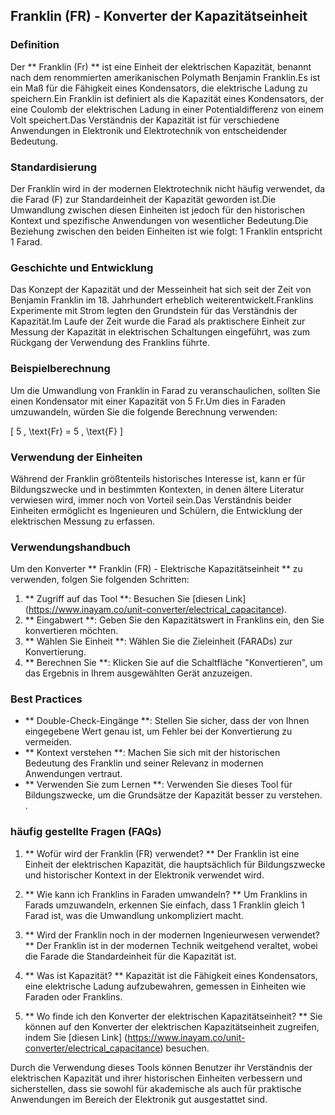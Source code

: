 ## Franklin (FR) - Konverter der Kapazitätseinheit

### Definition
Der ** Franklin (Fr) ** ist eine Einheit der elektrischen Kapazität, benannt nach dem renommierten amerikanischen Polymath Benjamin Franklin.Es ist ein Maß für die Fähigkeit eines Kondensators, die elektrische Ladung zu speichern.Ein Franklin ist definiert als die Kapazität eines Kondensators, der eine Coulomb der elektrischen Ladung in einer Potentialdifferenz von einem Volt speichert.Das Verständnis der Kapazität ist für verschiedene Anwendungen in Elektronik und Elektrotechnik von entscheidender Bedeutung.

### Standardisierung
Der Franklin wird in der modernen Elektrotechnik nicht häufig verwendet, da die Farad (F) zur Standardeinheit der Kapazität geworden ist.Die Umwandlung zwischen diesen Einheiten ist jedoch für den historischen Kontext und spezifische Anwendungen von wesentlicher Bedeutung.Die Beziehung zwischen den beiden Einheiten ist wie folgt: 1 Franklin entspricht 1 Farad.

### Geschichte und Entwicklung
Das Konzept der Kapazität und der Messeinheit hat sich seit der Zeit von Benjamin Franklin im 18. Jahrhundert erheblich weiterentwickelt.Franklins Experimente mit Strom legten den Grundstein für das Verständnis der Kapazität.Im Laufe der Zeit wurde die Farad als praktischere Einheit zur Messung der Kapazität in elektrischen Schaltungen eingeführt, was zum Rückgang der Verwendung des Franklins führte.

### Beispielberechnung
Um die Umwandlung von Franklin in Farad zu veranschaulichen, sollten Sie einen Kondensator mit einer Kapazität von 5 Fr.Um dies in Faraden umzuwandeln, würden Sie die folgende Berechnung verwenden:

\[ 5 \, \text{Fr} = 5 \, \text{F} \]

### Verwendung der Einheiten
Während der Franklin größtenteils historisches Interesse ist, kann er für Bildungszwecke und in bestimmten Kontexten, in denen ältere Literatur verwiesen wird, immer noch von Vorteil sein.Das Verständnis beider Einheiten ermöglicht es Ingenieuren und Schülern, die Entwicklung der elektrischen Messung zu erfassen.

### Verwendungshandbuch
Um den Konverter ** Franklin (FR) - Elektrische Kapazitätseinheit ** zu verwenden, folgen Sie folgenden Schritten:
1. ** Zugriff auf das Tool **: Besuchen Sie [diesen Link] (https://www.inayam.co/unit-converter/electrical_capacitance).
2. ** Eingabwert **: Geben Sie den Kapazitätswert in Franklins ein, den Sie konvertieren möchten.
3. ** Wählen Sie Einheit **: Wählen Sie die Zieleinheit (FARADs) zur Konvertierung.
4. ** Berechnen Sie **: Klicken Sie auf die Schaltfläche "Konvertieren", um das Ergebnis in Ihrem ausgewählten Gerät anzuzeigen.

### Best Practices
- ** Double-Check-Eingänge **: Stellen Sie sicher, dass der von Ihnen eingegebene Wert genau ist, um Fehler bei der Konvertierung zu vermeiden.
- ** Kontext verstehen **: Machen Sie sich mit der historischen Bedeutung des Franklin und seiner Relevanz in modernen Anwendungen vertraut.
- ** Verwenden Sie zum Lernen **: Verwenden Sie dieses Tool für Bildungszwecke, um die Grundsätze der Kapazität besser zu verstehen.
.

### häufig gestellte Fragen (FAQs)

1. ** Wofür wird der Franklin (FR) verwendet? **
Der Franklin ist eine Einheit der elektrischen Kapazität, die hauptsächlich für Bildungszwecke und historischer Kontext in der Elektronik verwendet wird.

2. ** Wie kann ich Franklins in Faraden umwandeln? **
Um Franklins in Farads umzuwandeln, erkennen Sie einfach, dass 1 Franklin gleich 1 Farad ist, was die Umwandlung unkompliziert macht.

3. ** Wird der Franklin noch in der modernen Ingenieurwesen verwendet? **
Der Franklin ist in der modernen Technik weitgehend veraltet, wobei die Farade die Standardeinheit für die Kapazität ist.

4. ** Was ist Kapazität? **
Kapazität ist die Fähigkeit eines Kondensators, eine elektrische Ladung aufzubewahren, gemessen in Einheiten wie Faraden oder Franklins.

5. ** Wo finde ich den Konverter der elektrischen Kapazitätseinheit? **
Sie können auf den Konverter der elektrischen Kapazitätseinheit zugreifen, indem Sie [diesen Link] (https://www.inayam.co/unit-converter/electrical_capacitance) besuchen.

Durch die Verwendung dieses Tools können Benutzer ihr Verständnis der elektrischen Kapazität und ihrer historischen Einheiten verbessern und sicherstellen, dass sie sowohl für akademische als auch für praktische Anwendungen im Bereich der Elektronik gut ausgestattet sind.